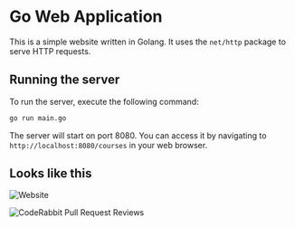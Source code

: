 # Go Web Application

This is a simple website written in Golang. It uses the `net/http` package to serve HTTP requests.

## Running the server

To run the server, execute the following command:

```bash
go run main.go
```

The server will start on port 8080. You can access it by navigating to `http://localhost:8080/courses` in your web browser.

## Looks like this

![Website](static/images/golang-website.png)

![CodeRabbit Pull Request Reviews](https://img.shields.io/coderabbit/prs/github/Bhanu97282/go-web-app?utm_source=oss&utm_medium=github&utm_campaign=Bhanu97282%2Fgo-web-app&labelColor=171717&color=FF570A&link=https%3A%2F%2Fcoderabbit.ai&label=CodeRabbit+Reviews)
